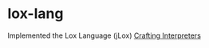 # lox-lang

Implemented the Lox Language (jLox) [Crafting Interpreters](http://www.craftinginterpreters.com/)

